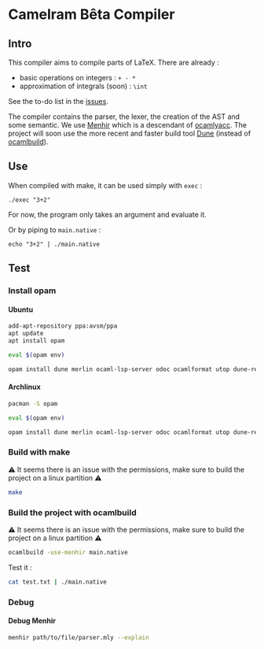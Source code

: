 # Camelram Bêta Compiler #

## Intro ##
This compiler aims to compile parts of LaTeX. There are already : 
- basic operations on integers : `+ - *`
- approximation of integrals (soon) : `\int`

See the to-do list in the [issues](https://github.com/Camelram-Beta/compiler/issues).

The compiler contains the parser, the lexer, the creation of the AST and some semantic. We use 
[Menhir](http://gallium.inria.fr/~fpottier/menhir/) which is a descendant of 
[ocamlyacc](https://v2.ocaml.org/manual/lexyacc.html). The project will soon use the more recent and faster build 
tool [Dune](https://dune.build/) (instead of [ocamlbuild](https://github.com/ocaml/ocamlbuild)).

## Use ##

When compiled with make, it can be used simply with `exec` : 
```shell
./exec "3+2"
```
For now, the program only takes an argument and evaluate it.

Or by piping to `main.native` : 
```shell
echo "3+2" | ./main.native 
```


## Test ##
### Install opam 
#### Ubuntu
```sh
add-apt-repository ppa:avsm/ppa
apt update
apt install opam

eval $(opam env)

opam install dune merlin ocaml-lsp-server odoc ocamlformat utop dune-release
```

#### Archlinux 
```sh
pacman -S opam

eval $(opam env)

opam install dune merlin ocaml-lsp-server odoc ocamlformat utop dune-release
```
### Build with make
⚠️ It seems there is an issue with the permissions, make sure to build the project on a linux partition ⚠️
```sh 
make
```

### Build the project with ocamlbuild
⚠️ It seems there is an issue with the permissions, make sure to build the project on a linux partition ⚠️
```sh
ocamlbuild -use-menhir main.native 
```

Test it :
```sh 
cat test.txt | ./main.native
```

### Debug 
#### Debug Menhir 
```sh 
menhir path/to/file/parser.mly --explain
```
